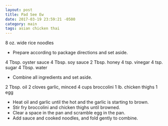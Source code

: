 ```yaml
---
layout: post
title: Pad See Ew
date: 2017-03-19 23:59:21 -0500
category: main
tags: asian chicken thai
---
```

8 oz. wide rice noodles  
<ul>
 	<li>Prepare according to package directions and set aside.</li>
</ul>
4 Tbsp. oyster sauce  
4 Tbsp. soy sauce  
2 Tbsp. honey  
4 tsp. vinegar  
4 tsp. sugar  
4 Tbsp. water  
<ul>
 	<li>Combine all ingredients and set aside.</li>
</ul>
2 Tbsp. oil  
2 cloves garlic, minced  
4 cups broccolini  
1 lb. chicken thighs  
1 egg  
<ul>
 	<li>Heat oil and garlic until the hot and the garlic is starting to brown.</li>
 	<li>Stir fry broccolini and chicken thighs until browned.</li>
 	<li>Clear a space in the pan and scramble egg in the pan.</li>
 	<li>Add sauce and cooked noodles, and fold gently to combine.</li>
</ul>

